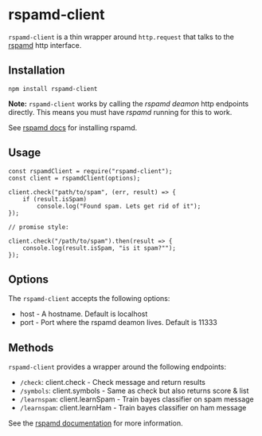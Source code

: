 # rspamd-client

`rspamd-client` is a thin wrapper around `http.request` that talks to the [rspamd](https://rspamd.com/) http interface.

## Installation

    npm install rspamd-client

**Note:** `rspamd-client` works by calling the *rspamd deamon* http endpoints directly.
This means you must have *rspamd* running for this to work.

See [rspamd docs](https://rspamd.com/doc/quickstart.html) for installing rspamd.
    
## Usage

    const rspamdClient = require("rspamd-client");
    const client = rspamdClient(options);
    
    client.check("path/to/spam", (err, result) => {
        if (result.isSpam)
            console.log("Found spam. Lets get rid of it");
    });
    
    // promise style:
    
    client.check("/path/to/spam").then(result => {
        console.log(result.isSpam, "is it spam?"");
    });
    
    
## Options

The `rspamd-client` accepts the following options:

* host - A hostname. Default is localhost
* port - Port where the rspamd deamon lives. Default is 11333

## Methods

`rspamd-client` provides a wrapper around the following endpoints:

* `/check`: client.check - Check message and return results
* `/symbols`: client.symbols - Same as check but also returns score & list
* `/learnspam`: client.learnSpam - Train bayes classifier on spam message
* `/learnspam`: client.learnHam - Train bayes classifier on ham message

See the [rspamd documentation](https://rspamd.com/doc/architecture/protocol.html) for more information.


    